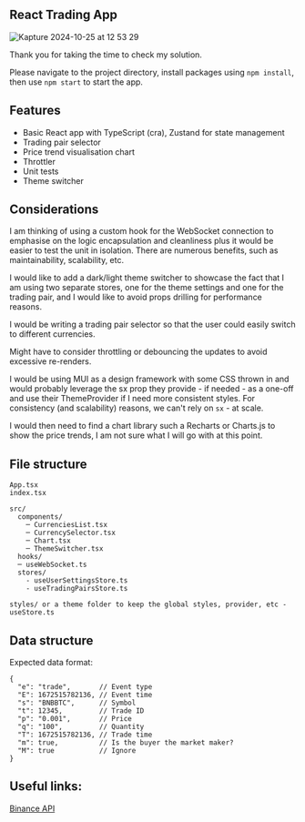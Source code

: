 ## React Trading App

![Kapture 2024-10-25 at 12 53 29](https://github.com/user-attachments/assets/bcaf6dc6-487f-470b-8329-b14bae1a4ba6)


Thank you for taking the time to check my solution.

Please navigate to the project directory, install packages using `npm install`, then use `npm start` to start the app.

## Features

- Basic React app with TypeScript (cra), Zustand for state management
- Trading pair selector
- Price trend visualisation chart
- Throttler
- Unit tests
- Theme switcher

## Considerations

I am thinking of using a custom hook for the WebSocket connection to emphasise on the logic encapsulation and cleanliness plus it would be easier to test the unit in isolation. There are numerous benefits, such as maintainability, scalability, etc.

I would like to add a dark/light theme switcher to showcase the fact that I am using two separate stores, one for the theme settings and one for the trading pair, and I would like to avoid props drilling for performance reasons.

I would be writing a trading pair selector so that the user could easily switch to different currencies.

Might have to consider throttling or debouncing the updates to avoid excessive re-renders.

I would be using MUI as a design framework with some CSS thrown in and would probably leverage the sx prop they provide - if needed - as a one-off and use their ThemeProvider if I need more consistent styles. For consistency (and scalability) reasons, we can't rely on `sx` - at scale.

I would then need to find a chart library such a Recharts or Charts.js to show the price trends, I am not sure what I will go with at this point.

## File structure

```
App.tsx
index.tsx

src/
  components/
    ─ CurrenciesList.tsx
    ─ CurrencySelector.tsx
    ─ Chart.tsx
    ─ ThemeSwitcher.tsx
  hooks/
  ─ useWebSocket.ts
  stores/
    - useUserSettingsStore.ts
    - useTradingPairsStore.ts

styles/ or a theme folder to keep the global styles, provider, etc - useStore.ts
```

## Data structure

Expected data format:

```
{
  "e": "trade",       // Event type
  "E": 1672515782136, // Event time
  "s": "BNBBTC",      // Symbol
  "t": 12345,         // Trade ID
  "p": "0.001",       // Price
  "q": "100",         // Quantity
  "T": 1672515782136, // Trade time
  "m": true,          // Is the buyer the market maker?
  "M": true           // Ignore
}
```

## Useful links:

[Binance API](https://developers.binance.com/docs/binance-spot-api-docs/web-socket-streams)
